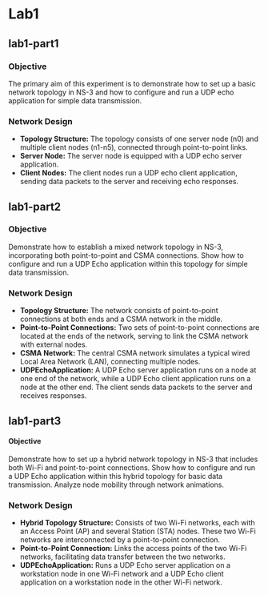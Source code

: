 # Lab1
## lab1-part1

### Objective
The primary aim of this experiment is to demonstrate how to set up a basic network topology in NS-3 and how to configure and run a UDP echo application for simple data transmission.

### Network Design
- **Topology Structure:** The topology consists of one server node (n0) and multiple client nodes (n1-n5), connected through point-to-point links.
- **Server Node:** The server node is equipped with a UDP echo server application.
- **Client Nodes:** The client nodes run a UDP echo client application, sending data packets to the server and receiving echo responses.

## lab1-part2

### Objective
Demonstrate how to establish a mixed network topology in NS-3, incorporating both point-to-point and CSMA connections.
Show how to configure and run a UDP Echo application within this topology for simple data transmission.

### Network Design
- **Topology Structure:** The network consists of point-to-point connections at both ends and a CSMA network in the middle.
- **Point-to-Point Connections:** Two sets of point-to-point connections are located at the ends of the network, serving to link the CSMA network with external nodes.
- **CSMA Network:** The central CSMA network simulates a typical wired Local Area Network (LAN), connecting multiple nodes.
- **UDPEchoApplication:** A UDP Echo server application runs on a node at one end of the network, while a UDP Echo client application runs on a node at the other end. The client sends data packets to the server and receives responses.

## lab1-part3

#### Objective
Demonstrate how to set up a hybrid network topology in NS-3 that includes both Wi-Fi and point-to-point connections.
Show how to configure and run a UDP Echo application within this hybrid topology for basic data transmission.
Analyze node mobility through network animations.

### Network Design
- **Hybrid Topology Structure:** Consists of two Wi-Fi networks, each with an Access Point (AP) and several Station (STA) nodes. These two Wi-Fi networks are interconnected by a point-to-point connection.
- **Point-to-Point Connection:** Links the access points of the two Wi-Fi networks, facilitating data transfer between the two networks.
- **UDPEchoApplication:** Runs a UDP Echo server application on a workstation node in one Wi-Fi network and a UDP Echo client application on a workstation node in the other Wi-Fi network.
